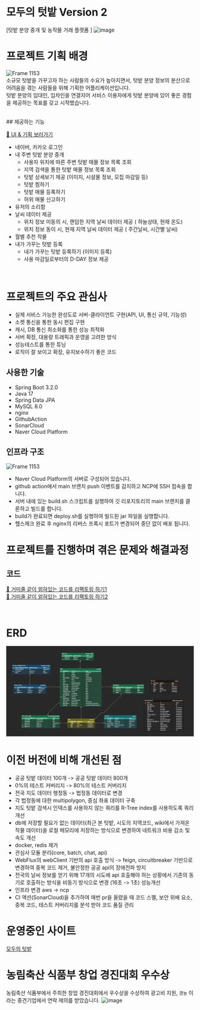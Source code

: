# 모두의 텃밭  Version 2
[텃밭 분양 중개 및 농작물 거래 플랫폼 ]
![image](https://github.com/everyone-s-garden/everyone-garden-back/assets/108210958/21d97102-2f8d-4415-b0ef-8d20119b5c42)

# 프로젝트 기획 배경
![Frame 1153](https://github.com/everyone-s-garden/everyone-garden-back/assets/79970349/0fdda2bb-2c5d-4e48-9b75-9aafbcc2a1a2)
<br />
소규모 텃밭을 가꾸고자 하는 사람들의 수요가 높아지면서, 텃밭 분양 정보의 분산으로 어려움을 겪는 사람들을 위해 기획한 어플리케이션입니다.
<br />
텃밭 분양의 임대인, 임차인을 연결지어 서비스 이용자에게 텃밭 분양에 있어 좋은 경험을 제공하는 목표를 갖고 시작했습니다.

<br />
## 제공하는 기능

[🔗 UI & 기획 보러가기](https://drive.google.com/file/d/1p_-xn_9S3aIM1M0XYIue_OhVxITXm5Et/view?usp=sharing)
- 네이버, 카카오 로그인
- 내 주변 텃밭 분양 중개
    - 사용자 위치에 따른 주변 텃밭 매물 정보 목록 조회
    - 지역 검색을 통한 텃밭 매물 정보 목록 조회
    - 텃밭 상세보기 제공 (이미지, 시설물 정보, 모집 마감일 등)
    - 텃밭 찜하기 
    - 텃밭 매물 등록하기 
    - 허위 매물 신고하기
- 유저의 소리함
- 날씨 데이터 제공
  - 위치 정보 미동의 시, 랜덤한 지역 날씨 데이터 제공 ( 하늘상태, 현재 온도)
  - 위치 정보 동이 시, 현재 지역 날씨 데이터 제공 ( 주간날씨, 시간별 날씨)
- 월별 추천 작물
- 내가 가꾸는 텃밭 등록
    - 내가 가꾸는 텃밭 등록하기 (이미지 등록)
    - 사용 마감일로부터의 D-DAY 정보 제공
<br />

# 프로젝트의 주요 관심사
- 실제 서비스 가능한 완성도로 서버-클라이언트 구현(API, UI, 통신 규약, 기능성)
- 소켓 통신을 통한 동시 편집 구현
- 캐시, DB 통신 최소화를 통한 성능 최적화
- 서버 확장, 대용량 트래픽과 운영을 고려한 방식
- 성능테스트를 통한 튜닝
- 로직이 잘 보이고 확장, 유지보수하기 좋은 코드

## 사용한 기술
- Spring Boot 3.2.0
- Java 17
- Spring Data JPA
- MySQL 8.0
- nginx
- GithubAction
- SonarCloud
- Naver Cloud Platform

## 인프라 구조
![Frame 1153](https://github.com/everyone-s-garden/everyone-garden-back/assets/79970349/ce3f45f0-1ba5-4ad6-a1fb-5365068aefcb)
- Naver Cloud Platform의 서버로 구성되어 있습니다.
- github action에서 main 브랜치 push 이벤트를 감지하고 NCP에 SSH 접속을 합니다.
- 서버 내에 있는 build.sh 스크립트를 실행하여 깃 리포지토리의 main 브랜치를 클론하고 빌드를 합니다.
- build가 완료되면 deploy.sh를 실행하여 빌드된 jar 파일을 실행합니다.
- 헬스체크 완료 후 nginx의 리버스 프록시 포트가 변경되어 중단 없이 배포 됩니다.

# 프로젝트를 진행하며 겪은 문제와 해결과정
## 코드
[🔗 거미줄 같이 얽혀있는 코드를 리팩토링 하기1](https://joyfulviper.tistory.com/100)</br>
[🔗 거미줄 같이 얽혀있는 코드를 리팩토링 하기2](https://velog.io/@byeolhaha/%EB%A0%88%EA%B1%B0%EC%8B%9C-%EC%BD%94%EB%93%9C%EB%A5%BC-%EC%A0%9C%EA%B1%B0%ED%95%98%EB%A9%B0)

<br />

# ERD
![img_1.png](img_1.png)
<br />


# 이전 버전에 비해 개선된 점
- 공공 텃밭 데이터 100개 -> 공공 텃밭 데이터 800개
- 0%의 테스트 커버리지 -> 80%의 테스트 커버리지
- 전국 지도 데이터 행정동 -> 법정동 데이터로 변경
- 각 법정동에 대한 multipolygon, 중심 좌표 데이터 구축
- 지도 텃밭 검색시 인덱스를 사용하지 않는 쿼리를 R-Tree index를 사용하도록 쿼리 개선
- db에 저장할 필요가 없는 데이터(최근 본 텃밭, 시도의 지역코드, wiki에서 가져온 작물 데이터)을 로컬 메모리에 저장하는 방식으로 변경하여 네트워크 비용 감소 및 속도 개선
- docker, redis 제거
- 관심사 모듈 분리(core, batch, chat, api)
- WebFlux의 webClient 기반의 api 호출 방식 -> feign, circuitbreaker 기반으로 변경하여 중복 코드 제거, 불안정한 공공 api의 장애전파 방지
- 전국의 날씨 정보를 얻기 위해 17개의 시도에 api 호출해야 하는 상황에서 기존의 동기로 호출하는 방식을 비동기 방식으로 변경 (16초 -> 1초) 성능개선
- 인프라 변경 aws -> ncp
- CI 액션(SonarCloud)을 추가하여 매번 pr을 올렸을 때 코드 스멜, 보안 위배 요소, 중복 코드, 테스트 커버리지를 분석 받아 코드 품질 관리

# 운영중인 사이트
<a href=https://everyonesgarden.vercel.app/>모두의 텃밭</a>

# 농림축산 식품부 창업 경진대회 우수상
농림축산 식품부에서 주최한 창업 경진대회에서 우수상을 수상하여 광고비 지원, `경농` 이라는 중견기업에서 연락 제의를 받았습니다. 
<img width="487" alt="image" src="https://github.com/everyone-s-garden/everyone-garden-back/assets/79970349/9520c40c-04a6-435a-aad7-949c143f9230">
